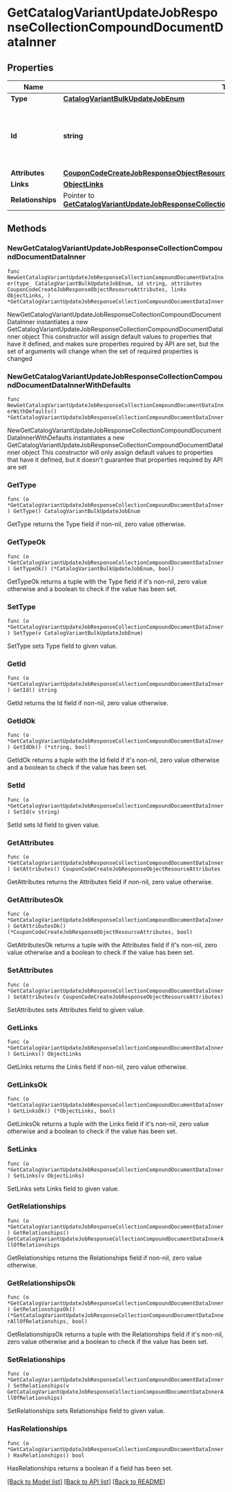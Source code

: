 # GetCatalogVariantUpdateJobResponseCollectionCompoundDocumentDataInner

## Properties

Name | Type | Description | Notes
------------ | ------------- | ------------- | -------------
**Type** | [**CatalogVariantBulkUpdateJobEnum**](CatalogVariantBulkUpdateJobEnum.md) |  | 
**Id** | **string** | Unique identifier for retrieving the job. Generated by Klaviyo. | 
**Attributes** | [**CouponCodeCreateJobResponseObjectResourceAttributes**](CouponCodeCreateJobResponseObjectResourceAttributes.md) |  | 
**Links** | [**ObjectLinks**](ObjectLinks.md) |  | 
**Relationships** | Pointer to [**GetCatalogVariantUpdateJobResponseCollectionCompoundDocumentDataInnerAllOfRelationships**](GetCatalogVariantUpdateJobResponseCollectionCompoundDocumentDataInnerAllOfRelationships.md) |  | [optional] 

## Methods

### NewGetCatalogVariantUpdateJobResponseCollectionCompoundDocumentDataInner

`func NewGetCatalogVariantUpdateJobResponseCollectionCompoundDocumentDataInner(type_ CatalogVariantBulkUpdateJobEnum, id string, attributes CouponCodeCreateJobResponseObjectResourceAttributes, links ObjectLinks, ) *GetCatalogVariantUpdateJobResponseCollectionCompoundDocumentDataInner`

NewGetCatalogVariantUpdateJobResponseCollectionCompoundDocumentDataInner instantiates a new GetCatalogVariantUpdateJobResponseCollectionCompoundDocumentDataInner object
This constructor will assign default values to properties that have it defined,
and makes sure properties required by API are set, but the set of arguments
will change when the set of required properties is changed

### NewGetCatalogVariantUpdateJobResponseCollectionCompoundDocumentDataInnerWithDefaults

`func NewGetCatalogVariantUpdateJobResponseCollectionCompoundDocumentDataInnerWithDefaults() *GetCatalogVariantUpdateJobResponseCollectionCompoundDocumentDataInner`

NewGetCatalogVariantUpdateJobResponseCollectionCompoundDocumentDataInnerWithDefaults instantiates a new GetCatalogVariantUpdateJobResponseCollectionCompoundDocumentDataInner object
This constructor will only assign default values to properties that have it defined,
but it doesn't guarantee that properties required by API are set

### GetType

`func (o *GetCatalogVariantUpdateJobResponseCollectionCompoundDocumentDataInner) GetType() CatalogVariantBulkUpdateJobEnum`

GetType returns the Type field if non-nil, zero value otherwise.

### GetTypeOk

`func (o *GetCatalogVariantUpdateJobResponseCollectionCompoundDocumentDataInner) GetTypeOk() (*CatalogVariantBulkUpdateJobEnum, bool)`

GetTypeOk returns a tuple with the Type field if it's non-nil, zero value otherwise
and a boolean to check if the value has been set.

### SetType

`func (o *GetCatalogVariantUpdateJobResponseCollectionCompoundDocumentDataInner) SetType(v CatalogVariantBulkUpdateJobEnum)`

SetType sets Type field to given value.


### GetId

`func (o *GetCatalogVariantUpdateJobResponseCollectionCompoundDocumentDataInner) GetId() string`

GetId returns the Id field if non-nil, zero value otherwise.

### GetIdOk

`func (o *GetCatalogVariantUpdateJobResponseCollectionCompoundDocumentDataInner) GetIdOk() (*string, bool)`

GetIdOk returns a tuple with the Id field if it's non-nil, zero value otherwise
and a boolean to check if the value has been set.

### SetId

`func (o *GetCatalogVariantUpdateJobResponseCollectionCompoundDocumentDataInner) SetId(v string)`

SetId sets Id field to given value.


### GetAttributes

`func (o *GetCatalogVariantUpdateJobResponseCollectionCompoundDocumentDataInner) GetAttributes() CouponCodeCreateJobResponseObjectResourceAttributes`

GetAttributes returns the Attributes field if non-nil, zero value otherwise.

### GetAttributesOk

`func (o *GetCatalogVariantUpdateJobResponseCollectionCompoundDocumentDataInner) GetAttributesOk() (*CouponCodeCreateJobResponseObjectResourceAttributes, bool)`

GetAttributesOk returns a tuple with the Attributes field if it's non-nil, zero value otherwise
and a boolean to check if the value has been set.

### SetAttributes

`func (o *GetCatalogVariantUpdateJobResponseCollectionCompoundDocumentDataInner) SetAttributes(v CouponCodeCreateJobResponseObjectResourceAttributes)`

SetAttributes sets Attributes field to given value.


### GetLinks

`func (o *GetCatalogVariantUpdateJobResponseCollectionCompoundDocumentDataInner) GetLinks() ObjectLinks`

GetLinks returns the Links field if non-nil, zero value otherwise.

### GetLinksOk

`func (o *GetCatalogVariantUpdateJobResponseCollectionCompoundDocumentDataInner) GetLinksOk() (*ObjectLinks, bool)`

GetLinksOk returns a tuple with the Links field if it's non-nil, zero value otherwise
and a boolean to check if the value has been set.

### SetLinks

`func (o *GetCatalogVariantUpdateJobResponseCollectionCompoundDocumentDataInner) SetLinks(v ObjectLinks)`

SetLinks sets Links field to given value.


### GetRelationships

`func (o *GetCatalogVariantUpdateJobResponseCollectionCompoundDocumentDataInner) GetRelationships() GetCatalogVariantUpdateJobResponseCollectionCompoundDocumentDataInnerAllOfRelationships`

GetRelationships returns the Relationships field if non-nil, zero value otherwise.

### GetRelationshipsOk

`func (o *GetCatalogVariantUpdateJobResponseCollectionCompoundDocumentDataInner) GetRelationshipsOk() (*GetCatalogVariantUpdateJobResponseCollectionCompoundDocumentDataInnerAllOfRelationships, bool)`

GetRelationshipsOk returns a tuple with the Relationships field if it's non-nil, zero value otherwise
and a boolean to check if the value has been set.

### SetRelationships

`func (o *GetCatalogVariantUpdateJobResponseCollectionCompoundDocumentDataInner) SetRelationships(v GetCatalogVariantUpdateJobResponseCollectionCompoundDocumentDataInnerAllOfRelationships)`

SetRelationships sets Relationships field to given value.

### HasRelationships

`func (o *GetCatalogVariantUpdateJobResponseCollectionCompoundDocumentDataInner) HasRelationships() bool`

HasRelationships returns a boolean if a field has been set.


[[Back to Model list]](../README.md#documentation-for-models) [[Back to API list]](../README.md#documentation-for-api-endpoints) [[Back to README]](../README.md)


